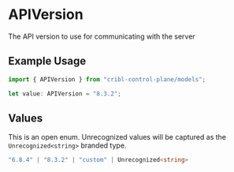 # APIVersion

The API version to use for communicating with the server

## Example Usage

```typescript
import { APIVersion } from "cribl-control-plane/models";

let value: APIVersion = "8.3.2";
```

## Values

This is an open enum. Unrecognized values will be captured as the `Unrecognized<string>` branded type.

```typescript
"6.8.4" | "8.3.2" | "custom" | Unrecognized<string>
```